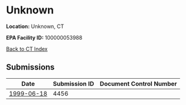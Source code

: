 # Unknown

**Location:** Unknown, CT

**EPA Facility ID:** 100000053988

[Back to CT Index](../../index.md)

## Submissions

| Date | Submission ID | Document Control Number |
|------|--------------|-------------------------|
| [1999-06-18](submissions/4456.md) | 4456 |  |
